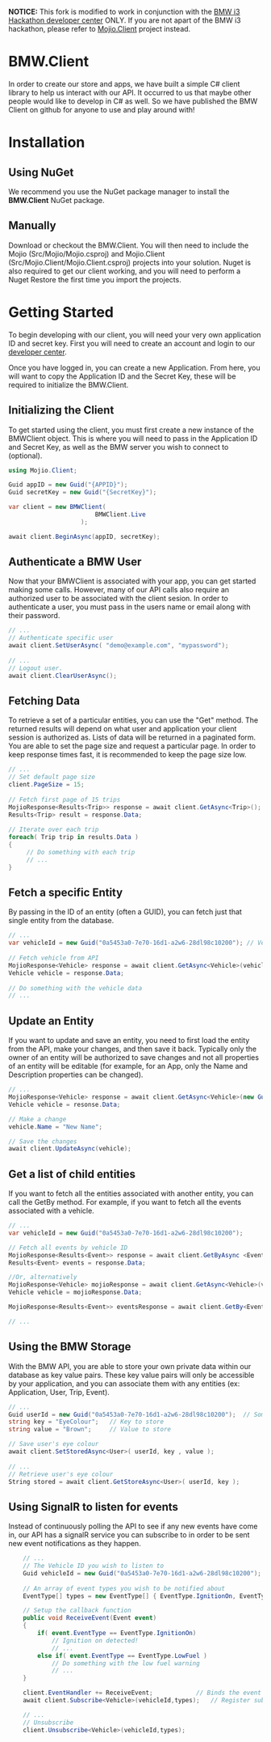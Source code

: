**NOTICE:** This fork is modified to work in conjunction with the [BMW i3 Hackathon developer center](https://data.hackthedrive.com/) ONLY.  If you are not apart of the BMW i3 hackathon, please refer to [Mojio.Client](https://github.com/mojio/Mojio.Client) project instead.

BMW.Client
============

In order to create our store and apps, we have built a simple C# client library to help us interact with our API. It occurred to us that maybe other people would like to develop in C# as well.  So we have published the BMW Client on github for anyone to use and play around with!


Installation
============

Using NuGet
-----------

We recommend you use the NuGet package manager to install the **BMW.Client** NuGet package.

Manually
--------

Download or checkout the BMW.Client.  You will then need to include the Mojio (Src/Mojio/Mojio.csproj) and Mojio.Client (Src/Mojio.Client/Mojio.Client.csproj) projects into your solution.  Nuget is also required to get our client working, and you will need to perform a Nuget Restore the first time you import the projects.


Getting Started
===============

To begin developing with our client, you will need your very own application ID and secret key.  First you will need to create an account and login to our [developer center](https://data.hackthedrive.com/). 

Once you have logged in, you can create a new Application.  From here, you will want to copy the Application ID and the Secret Key, these will be required to initialize the BMW.Client.


Initializing the Client
-----------------------

To get started using the client, you must first create a new instance of the BMWClient object.  This is where you will need to pass in the Application ID and Secret Key, as well as the BMW server you wish to connect to (optional).

```csharp
using Mojio.Client;

Guid appID = new Guid("{APPID}");
Guid secretKey = new Guid("{SecretKey}");

var client = new BMWClient(
                        BMWClient.Live
                    );

await client.BeginAsync(appID, secretKey);


```

Authenticate a BMW User
-------------------------

Now that your BMWClient is associated with your app, you can get started making some calls.  However, many of our API calls also require an authorized user to be associated with the client sesion.  In order to authenticate a user, you must pass in the users name or email along with their password.

```csharp
// ...
// Authenticate specific user
await client.SetUserAsync( "demo@example.com", "mypassword");
	
// ...
// Logout user.
await client.ClearUserAsync();
```

Fetching Data
-------------

To retrieve a set of a particular entities, you can use the "Get" method.  The returned results will depend on what user and application your client session is authorized as. Lists of data will be returned in a paginated form.  You are able to set the page size and request a particular page.  In order to keep response times fast, it is recommended to keep the page size low.

```csharp
// ...
// Set default page size
client.PageSize = 15;
	
// Fetch first page of 15 trips
MojioResponse<Results<Trip>> response = await client.GetAsync<Trip>();
Results<Trip> result = response.Data;
	
// Iterate over each trip
foreach( Trip trip in results.Data )
{
     // Do something with each trip
     // ...
}
```

Fetch a specific Entity
-----------------------

By passing in the ID of an entity (often a GUID), you can fetch just that single entity from the database.

```csharp
// ...
var vehicleId = new Guid("0a5453a0-7e70-16d1-a2w6-28dl98c10200"); // Vehicle ID
	
// Fetch vehicle from API
MojioResponse<Vehicle> response = await client.GetAsync<Vehicle>(vehicleId);
Vehicle vehicle = response.Data;
	
// Do something with the vehicle data
// ...
```

Update an Entity
----------------

If you want to update and save an entity, you need to first load the entity from the API, make your changes, and then save it back.  Typically only the owner of an entity will be authorized to save changes and not all properties of an entity will be editable (for example, for an App, only the Name and Description properties can be changed).

```csharp
// ...
MojioResponse<Vehicle> response = await client.GetAsync<Vehicle>(new Guid("015151a1-7e70-16d1-a2w6-28dl98c10200"));
Vehicle vehicle = resonse.Data;

// Make a change
vehicle.Name = "New Name";

// Save the changes
await client.UpdateAsync(vehicle);
```

Get a list of child entities
----------------------------

If you want to fetch all the entities associated with another entity, you can call the GetBy method.  For example, if you want to fetch all the events associated with a vehicle.

```csharp
// ...
var vehicleId = new Guid("0a5453a0-7e70-16d1-a2w6-28dl98c10200");

// Fetch all events by vehicle ID
MojioResponse<Results<Event>> response = await client.GetByAsync <Event,Vehicle>(vehicleId);
Results<Event> events = response.Data;

//Or, alternatively
MojioResponse<Vehicle> mojioResponse = await client.GetAsync<Vehicle>(vehicleId);
Vehicle vehicle = mojioResponse.Data;

MojioResponse<Results<Event>> eventsResponse = await client.GetBy<Event>(vehicle);

// ...
```

Using the BMW Storage
-----------------------

With the BMW API, you are able to store your own private data within our database as key value pairs.  These key value pairs will only be accessible by your application, and you can associate them with any entities (ex: Application, User, Trip, Event).

```csharp
// ...
Guid userId = new Guid("0a5453a0-7e70-16d1-a2w6-28dl98c10200");  // Some user's ID
string key = "EyeColour";	// Key to store
string value = "Brown"; 	// Value to store

// Save user's eye colour
await client.SetStoredAsync<User>( userId, key , value );
	
// ...
// Retrieve user's eye colour
String stored = await client.GetStoreAsync<User>( userId, key );
```

Using SignalR to listen for events
----------------------------------

Instead of continuously polling the API to see if any new events have come in, our API has a signalR service you can subscribe to in order to be sent new event notifications as they happen.

```csharp
    // ...
    // The Vehicle ID you wish to listen to
    Guid vehicleId = new Guid("0a5453a0-7e70-16d1-a2w6-28dl98c10200");
	
    // An array of event types you wish to be notified about
    EventType[] types = new EventType[] { EventType.IgnitionOn, EventType.LowFuel };

    // Setup the callback function
    public void ReceiveEvent(Event event)
    {
        if( event.EventType == EventType.IgnitionOn)
            // Ignition on detected!
            // ...
        else if( event.EventType == EventType.LowFuel )
            // Do something with the low fuel warning
            // ...
    }

    client.EventHandler += ReceiveEvent;            // Binds the event listener
    await client.Subscribe<Vehicle>(vehicleId,types);   // Register subscrition

    // ...
    // Unsubscribe
    client.Unsubscribe<Vehicle>(vehicleId,types);
```
